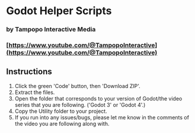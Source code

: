 # Godot Helper Scripts
### by Tampopo Interactive Media
### [https://www.youtube.com/@TampopoInteractive](https://www.youtube.com/@TampopoInteractive)

## Instructions
1. Click the green 'Code' button, then 'Download ZIP'.
2. Extract the files.
3. Open the folder that corresponds to your version of Godot/the video series that you are following. ('Godot 3' or 'Godot 4'.)
4. Copy the Utility folder to your project.
5. If you run into any issues/bugs, please let me know in the comments of the video you are following along with.
